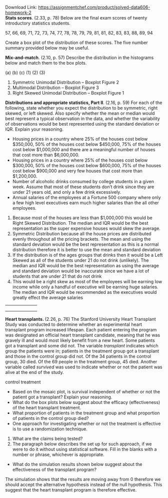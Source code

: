 Download Link: https://assignmentchef.com/product/solved-data606-homework-2
<br>
<strong>Stats scores</strong>. (2.33, p. 78) Below are the final exam scores of twenty introductory statistics students.

57, 66, 69, 71, 72, 73, 74, 77, 78, 78, 79, 79, 81, 81, 82, 83, 83, 88, 89, 94

Create a box plot of the distribution of these scores. The five number summary provided below may be useful.




<strong>Mix-and-match</strong>. (2.10, p. 57) Describe the distribution in the histograms below and match them to the box plots.

(a)                             (b)                             (c)                             (1)                             (2)                 (3)

<ol>

 <li>Symmetric Unimodal Distribution – Boxplot Figure 2</li>

 <li>Multimodal Distribution – Boxplot Figure 3</li>

 <li>Right Skewed Unimodal Distribution – Boxplot Figure 1</li>

</ol>

<strong>Distributions and appropriate statistics, Part II</strong>. (2.16, p. 59) For each of the following, state whether you expect the distribution to be symmetric, right skewed, or left skewed. Also specify whether the mean or median would best represent a typical observation in the data, and whether the variability of observations would be best represented using the standard deviation or IQR. Explain your reasoning.

<ul>

 <li>Housing prices in a country where 25% of the houses cost below $350,000, 50% of the houses cost below $450,000, 75% of the houses cost below $1,000,000 and there are a meaningful number of houses that cost more than $6,000,000.</li>

 <li>Housing prices in a country where 25% of the houses cost below $300,000, 50% of the houses cost below $600,000, 75% of the houses cost below $900,000 and very few houses that cost more than $1,200,000.</li>

 <li>Number of alcoholic drinks consumed by college students in a given week. Assume that most of these students don’t drink since they are under 21 years old, and only a few drink excessively.</li>

 <li>Annual salaries of the employees at a Fortune 500 company where only a few high level executives earn much higher salaries than the all other employees.</li>

</ul>

<ol>

 <li>Because most of the houses are less than $1,000,000 this would be Right Skewed Distribution. The median and IQR would be the best representation as the super expensive houses would skew the average.</li>

 <li>Symmetric Distribution because all the house prices are distributed evenly throughout all the pricing brackets. The mean and using the standard deviation would be the best representation as this is a normal distribution therefore it is better to use the mean and standard deviation</li>

 <li>If the distribution is of the ages groups that drinks then it would be a Left Skewed as all of the students under 21 do not drink (unlikely). The median and IQR would be the best representation as using the average and standard deviation would be inaccurate since we have a lot of students that are under 21 that do not drink</li>

 <li>This would be a right skew as most of the employees will be earning low income while only a handful of executive will be earning huge salaries. The median and IQR would be recommended as the executives would greatly effect the average salaries</li>

</ol>

<table width="70">

 <tbody>

  <tr>

   <td width="35"></td>

   <td width="35"></td>

  </tr>

  <tr>

   <td colspan="2" width="70"></td>

  </tr>

  <tr>

   <td colspan="2" width="70"></td>

  </tr>

 </tbody>

</table>

<strong>Heart transplants. </strong>(2.26, p. 76) The Stanford University Heart Transplant Study was conducted to determine whether an experimental heart transplant program increased lifespan. Each patient entering the program was designated an official heart transplant candidate, meaning that he was gravely ill and would most likely benefit from a new heart. Some patients got a transplant and some did not. The variable <em>transplant </em>indicates which group the patients were in; patients in the treatment group got a transplant and those in the control group did not. Of the 34 patients in the control group, 30 died. Of the 69 people in the treatment group, 45 died. Another variable called <em>survived </em>was used to indicate whether or not the patient was alive at the end of the study.

control              treatment

<ul>

 <li>Based on the mosaic plot, is survival independent of whether or not the patient got a transplant? Explain your reasoning.</li>

 <li>What do the box plots below suggest about the efficacy (effectiveness) of the heart transplant treatment.</li>

 <li>What proportion of patients in the treatment group and what proportion of patients in the control group died?</li>

 <li>One approach for investigating whether or not the treatment is effective is to use a randomization technique.</li>

</ul>

<ol>

 <li>What are the claims being tested?</li>

 <li>The paragraph below describes the set up for such approach, if we were to do it without using statistical software. Fill in the blanks with a number or phrase, whichever is appropriate.</li>

</ol>

<ul>

 <li>What do the simulation results shown below suggest about the effectiveness of the transplant program?</li>

</ul>

The simulation shows that the results are moving away from 0 therefore we should accept the alternative hypothesis instead of the null hypothesis. This suggest that the heart transplant program is therefore effective.